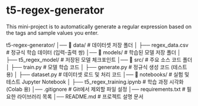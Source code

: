 # t5-regex-generator
This mini-project is to automatically generate a regular expression based on the tags and sample values you enter. 


t5-regex-generator/
│── 📂 data/                    # 데이터셋 저장 폴더
│   ├── regex_data.csv          # 정규식 학습 데이터 (입력-출력 쌍)
│── 📂 models/                  # 학습된 모델 저장 폴더
│   ├── t5_regex_model/         # 저장된 모델 체크포인트
│── 📂 src/                     # 주요 소스 코드 폴더
│   ├── train.py                # 모델 학습 코드
│   ├── generate.py             # 정규식 생성 코드 (테스트용)
│   ├── dataset.py              # 데이터셋 로드 및 처리 코드
│── 📂 notebooks/               # 실험 및 테스트 Jupyter Notebook
│   ├── t5_regex_training.ipynb # 학습 과정 시각화 (Colab 용)
│── .gitignore                  # Git에서 제외할 파일 설정
│── requirements.txt            # 필요한 라이브러리 목록
│── README.md                   # 프로젝트 설명 문서
